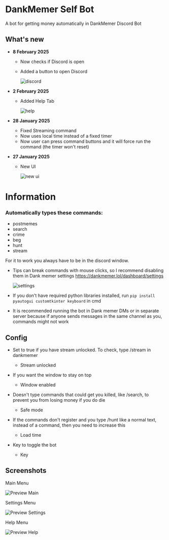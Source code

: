 # DankMemer Self Bot
A bot for getting money automatically in DankMemer Discord Bot


## What's new

- **8 February 2025**
  - Now checks if Discord is open
  - Added a button to open Discord

    
    ![discord](https://github.com/user-attachments/assets/bb8eb97e-26dd-410d-8ce1-a6b124df1f96)




- **2 February 2025**
  - Added Help Tab
    
    ![help](https://github.com/user-attachments/assets/8f00e3dc-8b05-4970-a67f-376476db02ec)

    

- **28 January 2025**
  - Fixed Streaming command
  - Now uses local time instead of a fixed timer
  - Now user can press command buttons and it will force run the command (the timer won't reset)

- **27 January 2025**
  - New UI
 
    ![new ui](https://github.com/user-attachments/assets/91d95cf3-4053-41e0-80ae-7268b9060aab)


# Information

### Automatically types these commands:
- postmemes
- search
- crime
- beg
- hunt
- stream

For it to work you always have to be in the discord window.

- Tips can break commands with mouse clicks, so I recommend disabling them in Dank memer settings 
https://dankmemer.lol/dashboard/settings

  ![settings](https://github.com/user-attachments/assets/0d87b4b5-d11c-4450-b14b-bc7d1f6f2dd8)

- If you don't have required python libraries installed, run `pip install pyautogui customtkinter keyboard` in cmd

- It is recommended running the bot in Dank memer DMs or in separate server because if anyone sends messages in the same channel as you, commands might not work

## Config

- Set to true if you have stream unlocked. To check, type /stream in dankmemer
  - Stream unlocked


- If you want the window to stay on top
  - Window enabled

- Doesn't type commands that could get you killed, like /search, to prevent you from losing money if you do die
  - Safe mode

- If the commands don't register and you type /hunt like a normal text, instead of a command, then you need to increase this
  - Load time

- Key to toggle the bot
  - Key





## Screenshots

Main Menu


![Preview Main](https://github.com/user-attachments/assets/f0d26e4f-1822-477a-a26f-595a57c999ca)



Settings Menu

![Preview Settings](https://github.com/user-attachments/assets/f8a71b3f-6b44-4374-bc63-cf18d0e6e3d9)




Help Menu


![Preview Help](https://github.com/user-attachments/assets/9b21c386-7709-4673-9c63-a425f01d2e6f)




<br>



